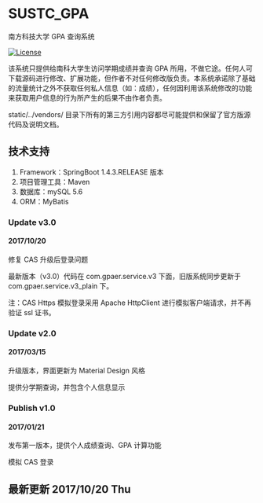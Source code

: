 # SUSTC_GPA
南方科技大学 GPA 查询系统

[![License](https://poser.pugx.org/phpunit/phpunit/license)](https://packagist.org/packages/phpunit/phpunit)

该系统只提供给南科大学生访问学期成绩并查询 GPA 所用，不做它途。任何人可下载源码进行修改、扩展功能，但作者不对任何修改版负责。本系统承诺除了基础的流量统计之外不获取任何私人信息（如：成绩），任何因利用该系统修改的功能来获取用户信息的行为所产生的后果不由作者负责。

static/../vendors/ 目录下所有的第三方引用内容都尽可能提供和保留了官方版源代码及说明文档。

## 技术支持
1. Framework：SpringBoot 1.4.3.RELEASE 版本
2. 项目管理工具：Maven
3. 数据库：mySQL 5.6
4. ORM：MyBatis

### Update v3.0
#### 2017/10/20 
修复 CAS 升级后登录问题

最新版本（v3.0）代码在 com.gpaer.service.v3 下面，旧版系统同步更新于 com.gpaer.service.v3_plain 下。

注：CAS Https 模拟登录采用 Apache HttpClient 进行模拟客户端请求，并不再验证 ssl 证书。

### Update v2.0
#### 2017/03/15
升级版本，界面更新为 Material Design 风格

提供分学期查询，并包含个人信息显示

### Publish v1.0
#### 2017/01/21
发布第一版本，提供个人成绩查询、GPA 计算功能

模拟 CAS 登录


## 最新更新 2017/10/20 Thu
